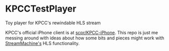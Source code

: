 # KPCCTestPlayer

Toy player for KPCC's rewindable HLS stream

KPCC's official iPhone client is at [scpr/KPCC-iPhone](https://github.com/scpr/KPCC-iPhone/). 
This repo is just me messing around with ideas about how some bits and pieces might work 
with [StreamMachine's](https://github.com/StreamMachine/StreamMachine) HLS functionality.
